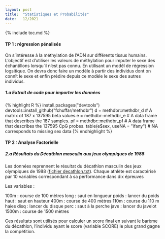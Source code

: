```yaml
---
layout: post
title:  "Statistiques et Probabilités"
date:   12/2021
---
```


{% include toc.md %}

#### TP 1 : régression pénalisés

On s’intéresse à la méthylation de l’ADN sur différents tissus humains. L’objectif est d’utiliser les valeurs de méthylation pour imputer le sexe des échantillons lorsqu’il n’est pas connu. En utilisant un modél de régression logsitique. On devra donc faire un modèle à partir des individus dont on connît le sexe et enfin prédire depuis ce modèle le sexe des autres individus.

##### 1.a Extrait de code pour importer les données

{% highlight R %}
install.packages("devtools")
devtools::install_github("fchuffar/methdbr")
d = methdbr::methdbr_d # A matrix of 187 x 137595 beta values
e = methdbr::methdbr_e # A data frame that describes the 187 samples.
pf = methdbr::methdbr_pf # A data frame that describes the 137595 CpG probes.
table(e$sex, useNA = "ifany") # NA corresponds to missing sex data
{% endhighlight %}


#### TP 2 : Analyse Factorielle

##### 2.a Résultats du Décathlon masculin aux jeux olympiques de 1988

Les données reprennent le résultat du décathlon masculin des jeux olympiques de 1988 ([fichier decathlon.txt](https://github.com/armelsoubeiga/Cours/tree/master/Statistique%20en%20BigData)). Chaque athlète est caractérisé par 10 variables correspondant à sa performance dans dix épreuves

Les variables :

100m : course de 100 mètres
long : saut en longueur
poids : lancer du poids
haut : saut en hauteur
400m : course de 400 mètres
110m : course du 110 m haies
disq : lancer du disque
perc : saut à la perche
jave : lancer du javelot
1500m : course de 1500 mètres

Ces résultats sont utilisés pour calculer un score final en suivant le barème du décathlon, l’individu ayant le score (variable SCORE) le plus grand gagne la compétition.
